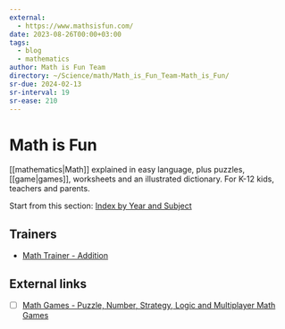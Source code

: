 ```yaml
---
external:
  - https://www.mathsisfun.com/
date: 2023-08-26T00:00+03:00
tags:
  - blog
  - mathematics
author: Math is Fun Team
directory: ~/Science/math/Math_is_Fun_Team-Math_is_Fun/
sr-due: 2024-02-13
sr-interval: 19
sr-ease: 210
---
```


# Math is Fun

[[mathematics|Math]] explained in easy language, plus puzzles, [[game|games]],
worksheets and an illustrated dictionary. For K-12 kids, teachers and parents.

Start from this section:
[Index by Year and Subject](https://www.mathsisfun.com/links/index.html)

## Trainers

- [Math Trainer - Addition](https://www.mathsisfun.com/numbers/math-trainer-addition.html)

## External links

- [ ] [Math Games - Puzzle, Number, Strategy, Logic and Multiplayer Math Games](https://www.mathsisfun.com/games/index.html)
